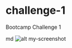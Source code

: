 # challenge-1
Bootcamp Challenge 1


md
    ![alt my-screenshot ](assets/images/screenshot.png)
    